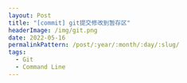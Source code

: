 ```yaml
---
layout: Post
title: "[commit] git提交修改到暂存区"
headerImage: /img/git.png
date: 2022-05-16
permalinkPattern: /post/:year/:month/:day/:slug/
tags:
  - Git
  - Command Line
---
```


